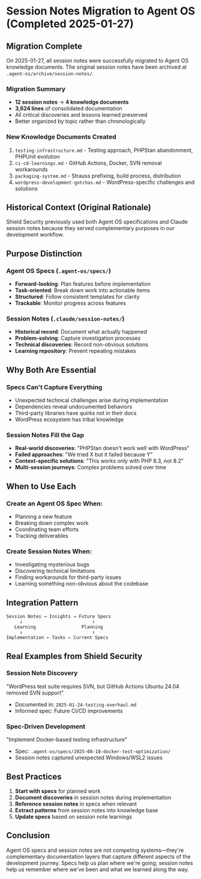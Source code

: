 # Session Notes Migration to Agent OS (Completed 2025-01-27)

## Migration Complete

On 2025-01-27, all session notes were successfully migrated to Agent OS knowledge documents. The original session notes have been archived at `.agent-os/archive/session-notes/`.

### Migration Summary
- **12 session notes** → **4 knowledge documents**
- **3,624 lines** of consolidated documentation
- All critical discoveries and lessons learned preserved
- Better organized by topic rather than chronologically

### New Knowledge Documents Created
1. `testing-infrastructure.md` - Testing approach, PHPStan abandonment, PHPUnit evolution
2. `ci-cd-learnings.md` - GitHub Actions, Docker, SVN removal workarounds
3. `packaging-system.md` - Strauss prefixing, build process, distribution
4. `wordpress-development-gotchas.md` - WordPress-specific challenges and solutions

## Historical Context (Original Rationale)

Shield Security previously used both Agent OS specifications and Claude session notes because they served complementary purposes in our development workflow.

## Purpose Distinction

### Agent OS Specs (`.agent-os/specs/`)
- **Forward-looking**: Plan features before implementation
- **Task-oriented**: Break down work into actionable items
- **Structured**: Follow consistent templates for clarity
- **Trackable**: Monitor progress across features

### Session Notes (`.claude/session-notes/`)
- **Historical record**: Document what actually happened
- **Problem-solving**: Capture investigation processes
- **Technical discoveries**: Record non-obvious solutions
- **Learning repository**: Prevent repeating mistakes

## Why Both Are Essential

### Specs Can't Capture Everything
- Unexpected technical challenges arise during implementation
- Dependencies reveal undocumented behaviors
- Third-party libraries have quirks not in their docs
- WordPress ecosystem has tribal knowledge

### Session Notes Fill the Gap
- **Real-world discoveries**: "PHPStan doesn't work well with WordPress"
- **Failed approaches**: "We tried X but it failed because Y"
- **Context-specific solutions**: "This works only with PHP 8.3, not 8.2"
- **Multi-session journeys**: Complex problems solved over time

## When to Use Each

### Create an Agent OS Spec When:
- Planning a new feature
- Breaking down complex work
- Coordinating team efforts
- Tracking deliverables

### Create Session Notes When:
- Investigating mysterious bugs
- Discovering technical limitations
- Finding workarounds for third-party issues
- Learning something non-obvious about the codebase

## Integration Pattern

```
Session Notes → Insights → Future Specs
     ↓                          ↑
   Learning                 Planning
     ↓                          ↑
Implementation ← Tasks ← Current Specs
```

## Real Examples from Shield Security

### Session Note Discovery
"WordPress test suite requires SVN, but GitHub Actions Ubuntu 24.04 removed SVN support"
- Documented in: `2025-01-24-testing-overhaul.md`
- Informed spec: Future CI/CD improvements

### Spec-Driven Development
"Implement Docker-based testing infrastructure"
- Spec: `.agent-os/specs/2025-08-18-docker-test-optimization/`
- Session notes captured unexpected Windows/WSL2 issues

## Best Practices

1. **Start with specs** for planned work
2. **Document discoveries** in session notes during implementation
3. **Reference session notes** in specs when relevant
4. **Extract patterns** from session notes into knowledge base
5. **Update specs** based on session note learnings

## Conclusion

Agent OS specs and session notes are not competing systems—they're complementary documentation layers that capture different aspects of the development journey. Specs help us plan where we're going; session notes help us remember where we've been and what we learned along the way.